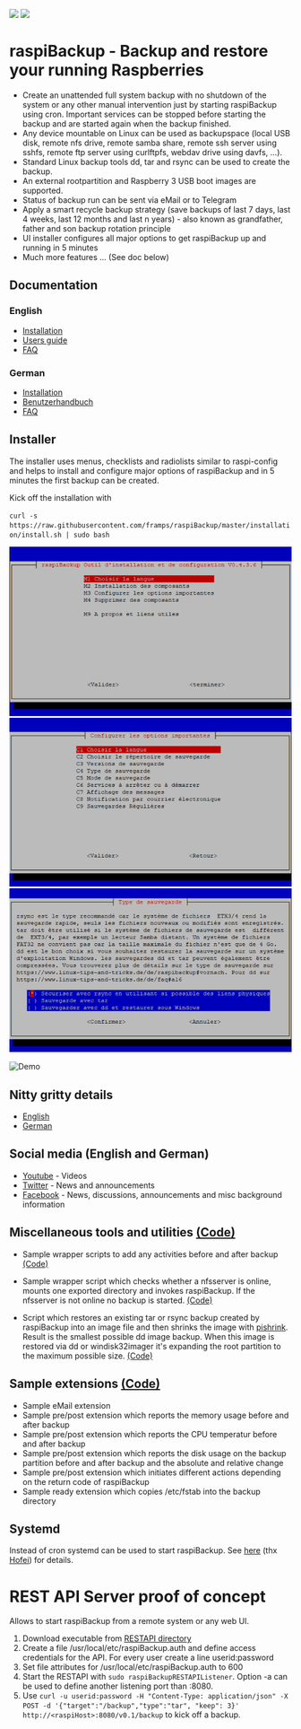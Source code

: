 ![](https://img.shields.io/github/release/framps/raspiBackup.svg?style=flat) ![](https://img.shields.io/github/last-commit/framps/raspiBackup.svg?style=flat)

# raspiBackup - Backup and restore your running Raspberries

* Create an unattended full system backup with no shutdown of the system or any other manual intervention just by starting raspiBackup using cron. Important services can be stopped before starting the backup and are started again when the backup finished.
* Any device mountable on Linux can be used as backupspace (local USB disk, remote nfs drive, remote samba share, remote ssh server using sshfs, remote ftp server using curlftpfs, webdav drive using davfs, ...).
* Standard Linux backup tools dd, tar and rsync can be used to create the backup.
* An external rootpartition and Raspberry 3 USB boot images are supported.
* Status of backup run can be sent via eMail or to Telegram
* Apply a smart recycle backup strategy (save backups of last 7 days, last 4 weeks, last 12 months and last n years) - also known as grandfather, father and son backup rotation principle
* UI installer configures all major options to get raspiBackup up and running in 5 minutes
* Much more features ... (See doc below)

## Documentation

### English
* [Installation](https://www.linux-tips-and-tricks.de/en/quickstart-rbk)
* [Users guide](https://www.linux-tips-and-tricks.de/en/backup)
* [FAQ](https://www.linux-tips-and-tricks.de/en/faq)

### German
* [Installation](https://www.linux-tips-and-tricks.de/de/schnellstart-rbk/)
* [Benutzerhandbuch](https://www.linux-tips-and-tricks.de/de/backup)
* [FAQ](https://www.linux-tips-and-tricks.de/de/faq)

## Installer

The installer uses menus, checklists and radiolists similar to raspi-config and helps to install and configure major options of raspiBackup and in 5 minutes the first backup can be created.

Kick off the installation with

`curl -s https://raw.githubusercontent.com/framps/raspiBackup/master/installation/install.sh | sudo bash`

![Screenshot1](https://github.com/framps/raspiBackup/blob/master/images/raspiBackupInstallUI-1.png)
![Screenshot2](https://github.com/framps/raspiBackup/blob/master/images/raspiBackupInstallUI-2.png)
![Screenshot3](https://github.com/framps/raspiBackup/blob/master/images/raspiBackupInstallUI-3.png)

![Demo](https://www.linux-tips-and-tricks.de/images/raspiBackupInstall_en.gif)

## Nitty gritty details

 * [English](https://www.linux-tips-and-tricks.de/en/all-pages-about-raspibackup/)
 * [German](https://www.linux-tips-and-tricks.de/de/alles-ueber-raspibackup/)

## Social media (English and German)

 * [Youtube](https://www.youtube.com/channel/UCnFHtfMXVpWy6mzMazqyINg) - Videos
 * [Twitter](https://twitter.com/linuxframp) - News and announcements
 * [Facebook](https://www.facebook.com/raspiBackup) - News, discussions, announcements and misc background information

## Miscellaneous tools and utilities [(Code)](https://github.com/framps/raspiBackup/tree/master/helper)

* Sample wrapper scripts to add any activities before and after backup [(Code)](https://github.com/framps/raspiBackup/blob/master/helper/raspiBackupWrapper.sh)

* Sample wrapper script which checks whether a nfsserver is online, mounts one exported directory and invokes raspiBackup. If the nfsserver is not online no backup is started. [(Code)](https://github.com/framps/raspiBackup/blob/master/helper/raspiBackupNfsWrapper.sh)

* Script which restores an existing tar or rsync backup created by raspiBackup into an image file and then shrinks the image with [pishrink](https://github.com/Drewsif/PiShrink). Result is the smallest possible dd image backup. When this image is restored via dd or windisk32imager it's expanding the root partition to the maximum possible size. [(Code)](https://github.com/framps/raspiBackup/blob/master/helper/raspiBackupRestore2Image.sh)

## Sample extensions [(Code)](https://github.com/framps/raspiBackup/tree/master/extensions)
* Sample eMail extension
* Sample pre/post extension which reports the memory usage before and after backup
* Sample pre/post extension which reports the CPU temperatur before and after backup
* Sample pre/post extension which reports the disk usage on the backup partition before and after backup and the absolute and relative change
* Sample pre/post extension which initiates different actions depending on the return code of raspiBackup
* Sample ready extension which copies /etc/fstab into the backup directory

## Systemd

Instead of cron systemd can be used to start raspiBackup. See [here](installation/systemd) (thx [Hofei](https://github.com/Hofei90)) for details.

# REST API Server proof of concept

Allows to start raspiBackup from a remote system or any web UI.
1. Download executable from [RESTAPI directory](https://github.com/framps/raspiBackup/tree/master/RESTAPI)
2. Create a file /usr/local/etc/raspiBackup.auth and define access credentials for the API. For every user create a line userid:password
3. Set file attributes for /usr/local/etc/raspiBackup.auth to 600
4. Start the RESTAPI with ```sudo raspiBackupRESTAPIListener```. Option -a can be used to define another listening port than :8080.
5. Use ```curl -u userid:password -H "Content-Type: application/json" -X POST -d '{"target":"/backup","type":"tar", "keep": 3}' http://<raspiHost>:8080/v0.1/backup``` to kick off a backup.
